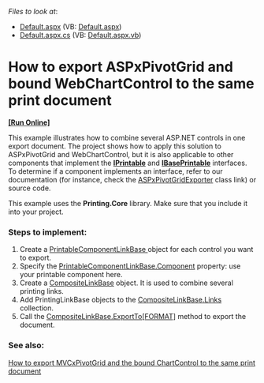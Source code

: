 <!-- default file list -->
*Files to look at*:

* [Default.aspx](./CS/Default.aspx) (VB: [Default.aspx](./VB/Default.aspx))
* [Default.aspx.cs](./CS/Default.aspx.cs) (VB: [Default.aspx.vb](./VB/Default.aspx.vb))
<!-- default file list end -->
# How to export ASPxPivotGrid and bound WebChartControl to the same print document
<!-- run online -->
**[[Run Online]](https://codecentral.devexpress.com/e1164/)**
<!-- run online end -->


This example illustrates how to combine several ASP.NET controls in one export document. The project shows how to apply this solution to ASPxPivotGrid and WebChartControl, but it is also applicable to other components that implement the [**IPrintable**](https://documentation.devexpress.com/CoreLibraries/DevExpress.XtraPrinting.IPrintable.class) and [**IBasePrintable**](https://documentation.devexpress.com/CoreLibraries/DevExpress.XtraPrinting.IBasePrintable.class) interfaces. To determine if a component implements an interface, refer to our documentation (for instance, check the [ASPxPivotGridExporter](https://documentation.devexpress.com/AspNet/DevExpress.Web.ASPxPivotGrid.ASPxPivotGridExporter.class) class link) or source code.

This example uses the **Printing.Core** library. Make sure that you include it into your project. 

### Steps to implement:
1. Create a [PrintableComponentLinkBase ](https://documentation.devexpress.com/CoreLibraries/DevExpress.XtraPrintingLinks.PrintableComponentLinkBase.members) object for each control you want to export.
2. Specify the [PrintableComponentLinkBase.Component](https://documentation.devexpress.com/CoreLibraries/DevExpress.XtraPrintingLinks.PrintableComponentLinkBase.Component.property) property: use your printable component here. 
3. Create a [CompositeLinkBase](https://documentation.devexpress.com/#CoreLibraries/clsDevExpressXtraPrintingLinksCompositeLinkBasetopic) object. It is used to combine several printing links.
4. Add PrintingLinkBase objects to the [CompositeLinkBase.Links](https://documentation.devexpress.com/CoreLibraries/DevExpress.XtraPrintingLinks.CompositeLinkBase.Links.property) collection. 
5. Call the [CompositeLinkBase.ExportTo[FORMAT]](https://documentation.devexpress.com/CoreLibraries/DevExpress.XtraPrinting.LinkBase.ExportToDocx.overloads) method to export the document.

### See also:
[How to export MVCxPivotGrid and the bound ChartControl to the same print document](https://github.com/DevExpress-Examples/how-to-export-mvcxpivotgrid-and-the-bound-chartcontrol-to-the-same-print-document-t263225)

